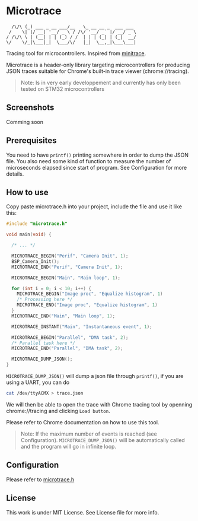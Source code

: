 # Microtrace

```
  /\/\ (_) ___ _ __ ___/__   \_ __ __ _  ___ ___ 
 /    \| |/ __| '__/ _ \ / /\/ '__/ _` |/ __/ _ \
/ /\/\ \ | (__| | | (_) / /  | | | (_| | (_|  __/
\/    \/_|\___|_|  \___/\/   |_|  \__,_|\___\___|

```

Tracing tool for microcontrollers. Inspired from [minitrace](https://github.com/hrydgard/minitrace). 

Microtrace is a header-only library targeting microcontrollers for producing JSON traces suitable for Chrome's built-in trace viewer (chrome://tracing).

> Note: Is in very early developpement and currently has only been tested on STM32 microcontrollers

## Screenshots

Comming soon

## Prerequisites

You need to have `printf()` printing somewhere in order to dump the JSON file. You also need some kind of function to measure the number of microseconds elapsed since start of program. See Configuration for more details.

## How to use 

Copy paste microtrace.h into your project, include the file and use it like this:

```c
#include "microtrace.h"

void main(void) {

  /* ... */

  MICROTRACE_BEGIN("Perif", "Camera Init", 1);
  BSP_Camera_Init();
  MICROTRACE_END("Perif", "Camera Init", 1);

  MICROTRACE_BEGIN("Main", "Main loop", 1);

  for (int i = 0; i < 10; i++) {
    MICROTRACE_BEGIN("Image proc", "Equalize histogram", 1)
    /* Processing here */
    MICROTRACE_END("Image proc", "Equalize histogram", 1)
  }
  MICROTRACE_END("Main", "Main loop", 1);

  MICROTRACE_INSTANT("Main", "Instantaneous event", 1);

  MICROTRACE_BEGIN("Parallel", "DMA task", 2);
  /* Parallel task here */
  MICROTRACE_END("Parallel", "DMA task", 2);

  MICROTRACE_DUMP_JSON();
}

```

`MICROTRACE_DUMP_JSON()` will dump a json file through `printf()`, if you are using a UART, you can do 

```sh
cat /dev/ttyACMX > trace.json
```

We will then be able to open the trace with Chrome tracing tool by openning chrome://tracing and clicking `Load button`.

Please refer to Chrome documentation on how to use this tool.

> Note: If the maximum number of events is reached (see Configuration). `MICROTRACE_DUMP_JSON()` will be automatically called and the program will go in infinite loop.

## Configuration 

Please refer to [microtrace.h](https://github.com/thibthibaut/microtrace/blob/b540a3ef5253aba0d767a99c02b47e2e1fbd1f3b/microtrace.h#L34)

## License 

This work is under MIT License. See License file for more info.
